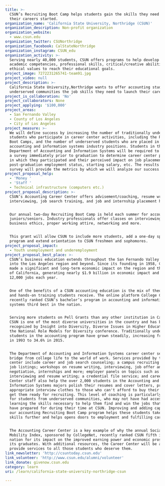 ```yaml
---
title: >-
  CSUN’s Recruiting Boot Camp helps students gain the skills they need to get
  their careers started.
organization_name: 'California State University, Northridge (CSUN)'
organization_description: Non-profit organization
organization_website:
  - www.csun.edu
organization_twitter: CSUNorthridge
organization_facebook: CalStateNorthridge
organization_instagram: CSUN_edu
organization_activity: >-
  Serving nearly 40,000 students, CSUN offers programs to help develop the
  academic competencies, professional skills, critical/creative abilities, and
  ethical values to reach their educational goals.
project_image: 7272231265741-team91.jpg
project_video: null
project_description: >-
  California State University,Northridge wants to offer accounting students from
  underserved communities the job skills they need to launch their careers.
project_is_collaboration: 'No'
project_collaborators: None
project_applying: '$100,000'
project_areas:
  - San Fernando Valley
  - County of Los Angeles
  - City of Los Angeles
project_measure: >-
  We will define success by increasing the number of traditionally underserved
  students who participate in career center activities, including the Recruiting
  Boot Camps, and the number of underserved students who are placed in jobs in
  accounting and information systems industry positions. Students in the
  Department of Accounting and Information Systems will be required to complete
  a survey immediately prior to graduation to determine career center programs
  in which they participated and their perceived impact on job placement,
  post-graduation employment status, starting salary, etc. The results from the
  survey will provide the metrics by which we will analyze our success.
project_proposal_help:
  - 'Money '
  - 'Staff '
  - Technical infrastructure (computers etc.)
project_proposal_description: >-
  CSUN’s Accounting Career Center offers advisement/coaching, resume writing,
  interviewing, job search training, and job and internship placement help. 


  Our annual two-day Recruiting Boot Camp is held each summer for accounting
  juniors/seniors. Industry professionals offer classes on interviewing,
  business ethics, proper working attire, networking and more.


  This grant will allow CSUN to include more students, add a one-day spring
  program and extend orientation to CSUN freshmen and sophomores.
project_proposal_impact:
  - Youth unemployment and underemployment
project_proposal_best_place: >-
  CSUN’s business education extends throughout the San Fernando Valley and well
  into the Los Angeles region and beyond. Since its founding in 1958, CSUN has
  made a significant and long-term economic impact on the region and the state
  of California, generating nearly $1.9 billion in economic impact and nearly
  12,000 jobs each year.


  One of the benefits of a CSUN accounting education is the mix of theoretical
  and hands-on training students receive. The online platform College Choice
  recently ranked CSUN’s bachelor’s program in accounting and informational
  systems third best in the nation. 


  Serving more students on Pell Grants than any other institution in California,
  CSUN is one of the most diverse universities in the country and has been
  recognized by Insight into Diversity, Diverse Issues in Higher Education and
  the National Role Models for Diversity conference. Traditionally underserved
  students in the accounting program have grown steadily, increasing from 18.8%
  in 1993 to 34.6% in 2015.


  The Department of Accounting and Information Systems career center serves as a
  bridge from college life to the world of work. Services provided by the career
  center include career and job search counseling; a campus recruiting program;
  job listings; workshops on resume writing, interviewing, job offer and salary
  negotiation, internships and more; employer panels on topics such as
  interviewing and resume writing; a credential file service; and career fairs.
  Center staff also help the over 2,000 students in the Accounting and
  Information Systems majors polish their resumes and cover letters, provide
  appropriate interview clothes to those who can't afford to buy their own, and
  get them ready for recruiting. This level of coaching is particularly helpful
  for students from underserved communities, who may not have had access to
  learning the skills necessary to help them find and win the jobs that they
  have prepared for during their time at CSUN. Improving and adding capacity for
  our accounting Recruiting Boot Camp program helps these students take their
  skills further and helps opens doors to employment and fulfilling careers. 


  The Accounting Career Center is a key example of why the annual Social
  Mobility Index, sponsored by CollegeNet, recently ranked CSUN fifth in the
  nation for its impact on the improved earning power and economic prospects of
  its graduates. With additional resources, the Career Center will be able to
  provide services to all those students who deserve them.
link_newsletter: 'http://csuntoday.csun.edu'
link_volunteer: 'http://www.csun.edu/alumni/volunteer'
link_donate: givenow.csun.edu
category: learn
uri: /learn/california-state-university-northridge-csun

---
```

